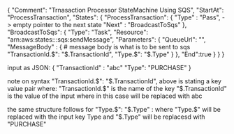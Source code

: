 {
  "Comment": "Trnasaction Processor StateMachine Using SQS",
  "StartAt": "ProcessTransaction",
  "States": {
    "ProcessTransaction": {
      "Type" : "Pass", -> empty pointer to the next state
      "Next" : "BroadcastToSqs"
    },
    "BroadcastToSqs": {
      "Type": "Task",
      "Resource": "arn:aws:states:::sqs:sendMessage",
      "Parameters": {
        "QueueUrl": "",
        "MessageBody" : { # message body is what is to be sent to sqs
          "TransactionId.$": "$.TransactionId",
          "Type.$": "$.Type"
        }
      },
      "End":true
    }
  }
}

input as JSON:
{
    "TransactionId" : "abc"
    "Type": "PURCHASE"
}

note on syntax "TransactionId.$": "$.TransactionId",
above is stating a key value pair where: 
"TransactionId.$" is the name of the key
"$.TransactionId" is the value of the input where in this case will be replaced with abc

the same structure follows for "Type.$": "$.Type" : 
where "Type.$" will be replaced with the input key Type
and  "$.Type" will be replacesd with "PURCHASE"